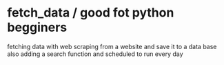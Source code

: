# fetch_data / good fot python begginers
fetching data with web scraping from a website and save it to a data base also adding a search function and scheduled to run every day
